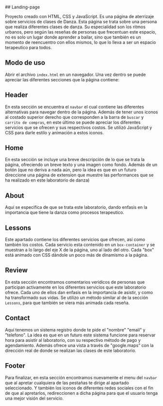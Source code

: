 #﻿# Landing-page

Proyecto creado con HTML, CSS y JavaScript. Es una página de aterrizaje sobre servicios de clases de Danza.
Esta página se trata sobre una persona que realiza diferentes clases de danza. Su especialidad son los ritmos urbanos, pero según las reseñas de personas que frecentuan este espacio, no es solo un lugar donde aprender a bailar, sino que también es un momento de reencuentro con ellos mismos, lo que lo lleva a ser un espacio terapeutico para todos.

## Modo de uso
Abrir el archivo `index.html` en un navegador.
Una vez dentro se puede apreciar las diferentes secciones que la página contiene:

## Header
En esta sección se encuentra el `navbar` el cual contiene las diferentes alternativas para navegar dentro de la página. 
Además de tener unos iconos al costado superior derecho que corresponden a la barra de `buscar` y `carrito de compras`, en este último se puede apreciar los diferentes servicios que se ofrecen y sus respectivos costos.
Se utilizó JavaScript y CSS para darle estilo y animación a estos iconos.

## Home
En esta sección se incluye una breve descripción de lo que se trata la página, ofreciendo un breve texto y una imagen como fondo.
Además de un botón (que no deriva a nada aún, pero la idea es que en un futuro direccione una página de extension que muestre las performances que se ha realizado en este laboratorio de danza) 

## About
Aquí se especifíca de que se trata este laboratorio, dando enfasis en la importancia que tiene la danza como procesos terapeutico.

## Lessons
Este apartado contiene los diferentes servicios que ofrecen, así como también los costos. 
Cada servicio esta contenido en un `box-container` y se muestran a lo largo del eje X de la página, uno al lado del otro.
Cada "box" está animado con CSS dándole un poco más de dinamismo a la página.

## Review
En esta sección encontramos comentarios verídicos de personas que participan activamente en los diferentes servicios que este laboratorio ofrece. Cada uno de ellos dan enfasis en la importancia de asistir, y como ha transformado sus vidas.
Se utilizo un método similar al de la sección `Lessons`, para que también se viera más animada cada reseña.

## Contact
Aquí tenemos un sistema registro donde te pide el "nombre" "email" y "telefono". La idea es que en un futuro este sistema funcione para reservar hora para asistir al laboratorio, con su respectivo método de pago y agendamiento.
Además ofrece una vista a través de "google.maps" con la dirección real de donde se realizan las clases de este laboratorio.

## Footer
Para finalizar, en esta sección encontramos nuevamente el menu del `navbar` que al apretar cualquiera de las pestañas te dirige al apartado seleccionado.
Y también los iconos de diferentes redes sociales con el fin de que al apretarlos, redireccionen a dicha página para que el usuario tenga una mejor visión del servicio.





